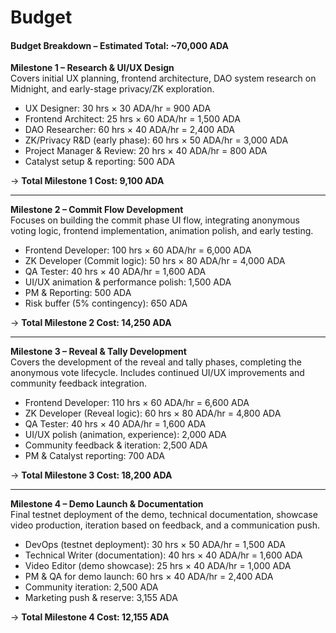 # Budget

#### **Budget Breakdown – Estimated Total: \~70,000 ADA**

**Milestone 1 – Research & UI/UX Design**\
Covers initial UX planning, frontend architecture, DAO system research on Midnight, and early-stage privacy/ZK exploration.

* UX Designer: 30 hrs × 30 ADA/hr = 900 ADA
* Frontend Architect: 25 hrs × 60 ADA/hr = 1,500 ADA
* DAO Researcher: 60 hrs × 40 ADA/hr = 2,400 ADA
* ZK/Privacy R\&D (early phase): 60 hrs × 50 ADA/hr = 3,000 ADA
* Project Manager & Review: 20 hrs × 40 ADA/hr = 800 ADA
* Catalyst setup & reporting: 500 ADA

→ **Total Milestone 1 Cost: 9,100 ADA**

***

**Milestone 2 – Commit Flow Development**\
Focuses on building the commit phase UI flow, integrating anonymous voting logic, frontend implementation, animation polish, and early testing.

* Frontend Developer: 100 hrs × 60 ADA/hr = 6,000 ADA
* ZK Developer (Commit logic): 50 hrs × 80 ADA/hr = 4,000 ADA
* QA Tester: 40 hrs × 40 ADA/hr = 1,600 ADA
* UI/UX animation & performance polish: 1,500 ADA
* PM & Reporting: 500 ADA
* Risk buffer (5% contingency): 650 ADA

→ **Total Milestone 2 Cost: 14,250 ADA**

***

**Milestone 3 – Reveal & Tally Development**\
Covers the development of the reveal and tally phases, completing the anonymous vote lifecycle. Includes continued UI/UX improvements and community feedback integration.

* Frontend Developer: 110 hrs × 60 ADA/hr = 6,600 ADA
* ZK Developer (Reveal logic): 60 hrs × 80 ADA/hr = 4,800 ADA
* QA Tester: 40 hrs × 40 ADA/hr = 1,600 ADA
* UI/UX polish (animation, experience): 2,000 ADA
* Community feedback & iteration: 2,500 ADA
* PM & Catalyst reporting: 700 ADA

→ **Total Milestone 3 Cost: 18,200 ADA**

***

**Milestone 4 – Demo Launch & Documentation**\
Final testnet deployment of the demo, technical documentation, showcase video production, iteration based on feedback, and a communication push.

* DevOps (testnet deployment): 30 hrs × 50 ADA/hr = 1,500 ADA
* Technical Writer (documentation): 40 hrs × 40 ADA/hr = 1,600 ADA
* Video Editor (demo showcase): 25 hrs × 40 ADA/hr = 1,000 ADA
* PM & QA for demo launch: 60 hrs × 40 ADA/hr = 2,400 ADA
* Community iteration: 2,500 ADA
* Marketing push & reserve: 3,155 ADA

→ **Total Milestone 4 Cost: 12,155 ADA**
